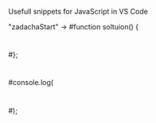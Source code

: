 Usefull snippets for JavaScript in VS Code

"zadachaStart" -> 
#function soltuion() {
#
#
#};
#
#console.log(
#
#);

